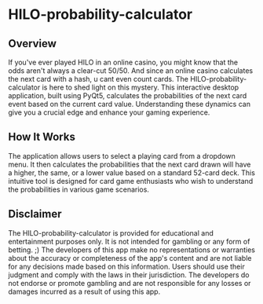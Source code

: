 # HILO-probability-calculator

## Overview

If you've ever played HILO in an online casino, you might know that the odds aren't always a clear-cut 50/50.
And since an online casino calculates the next card with a hash, u cant even count cards.
The HILO-probability-calculator is here to shed light on this mystery. 
This interactive desktop application, built using PyQt5, calculates the probabilities of the next card event based on the current card value. 
Understanding these dynamics can give you a crucial edge and enhance your gaming experience.

## How It Works

The application allows users to select a playing card from a dropdown menu. 
It then calculates the probabilities that the next card drawn will have a higher, the same, or a lower value based on a standard 52-card deck. 
This intuitive tool is designed for card game enthusiasts who wish to understand the probabilities in various game scenarios.

## Disclaimer

The HILO-probability-calculator is provided for educational and entertainment purposes only. 
It is not intended for gambling or any form of betting. ;)
The developers of this app make no representations or warranties about the accuracy or completeness of the app's content and are not liable for any decisions made based on this information. 
Users should use their judgment and comply with the laws in their jurisdiction. 
The developers do not endorse or promote gambling and are not responsible for any losses or damages incurred as a result of using this app.


